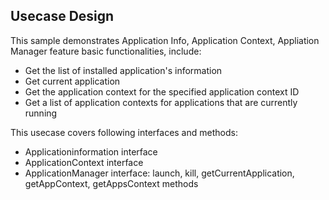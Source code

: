 ## Usecase Design

This sample demonstrates Application Info, Application Context, Appliation Manager feature basic functionalities, include:

* Get the list of installed application's information
* Get current application
* Get the application context for the specified application context ID
* Get a list of application contexts for applications that are currently running

This usecase covers following interfaces and methods:

* Applicationinformation interface
* ApplicationContext interface
* ApplicationManager interface: launch, kill, getCurrentApplication, getAppContext, getAppsContext methods

